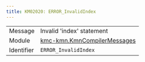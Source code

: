 ```yaml
---
title: KM02020: ERROR_InvalidIndex
---
```


|            |           |
|------------|---------- |
| Message    | Invalid 'index' statement |
| Module     | [kmc-kmn.KmnCompilerMessages](kmc-kmn.kmncompilermessages) |
| Identifier | `ERROR_InvalidIndex` |


